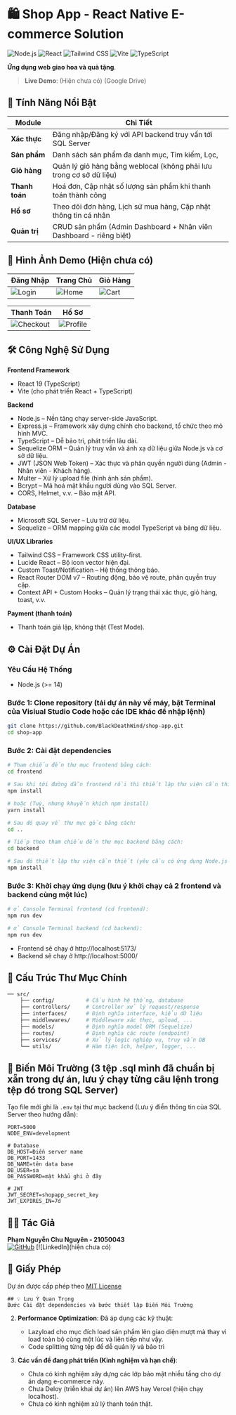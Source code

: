 # 🛍️ Shop App - React Native E-commerce Solution

![Node.js](https://img.shields.io/badge/Node.js-339933?logo=nodedotjs&logoColor=white)
![React](https://img.shields.io/badge/React-61DAFB?logo=react&logoColor=black)
![Tailwind CSS](https://img.shields.io/badge/Tailwind_CSS-06B6D4?logo=tailwindcss&logoColor=white)
![Vite](https://img.shields.io/badge/Vite-646CFF?logo=vite&logoColor=white)
![TypeScript](https://img.shields.io/badge/TypeScript-3178C6?logo=typescript&logoColor=white)

**Ứng dụng web giao hoa và quà tặng**.

> **Live Demo**: (Hiện chưa có) (Google Drive)

## 🚀 Tính Năng Nổi Bật

| Module         | Chi Tiết                                                                 |
|----------------|--------------------------------------------------------------------------|
| **Xác thực**   | Đăng nhập/Đăng ký với API backend truy vấn tới SQL Server                |
| **Sản phẩm**   | Danh sách sản phẩm đa danh mục, Tìm kiếm, Lọc,                           |
| **Giỏ hàng**   | Quản lý giỏ hàng bằng weblocal (không phải lưu trong cơ sở dữ liệu)      |
| **Thanh toán** | Hoá đơn, Cập nhật số lượng sản phẩm khi thanh toán thành công            |
| **Hồ sơ**      | Theo dõi đơn hàng, Lịch sử mua hàng, Cập nhật thông tin cá nhân          |
| **Quản trị**   | CRUD sản phẩm (Admin Dashboard + Nhân viên Dashboard - riêng biệt)       |

## 📱 Hình Ảnh Demo (Hiện chưa có)

| Đăng Nhập            | Trang Chủ           | Giỏ Hàng          |
|----------------------|---------------------|-------------------|
| ![Login](demo/login.jpg) | ![Home](demo/home.jpg) | ![Cart](demo/cart.jpg) |

| Thanh Toán          | Hồ Sơ               |
|---------------------|---------------------|
| ![Checkout](demo/checkout.jpg) | ![Profile](demo/profile.jpg) |

## 🛠 Công Nghệ Sử Dụng

**Frontend Framework**  
- React 19 (TypeScript)
- Vite (cho phát triển React + TypeScript)

**Backend**
- Node.js – Nền tảng chạy server-side JavaScript.
- Express.js – Framework xây dựng chính cho backend, tổ chức theo mô hình MVC.
- TypeScript – Dễ bảo trì, phát triển lâu dài.
- Sequelize ORM – Quản lý truy vấn và ánh xạ dữ liệu giữa Node.js và cơ sở dữ liệu.
- JWT (JSON Web Token) – Xác thực và phân quyền người dùng (Admin - Nhân viên - Khách hàng).
- Multer – Xử lý upload file (hình ảnh sản phẩm).
- Bcrypt – Mã hoá mật khẩu người dùng vào SQL Server.
- CORS, Helmet, v.v. – Bảo mật API.

**Database**
- Microsoft SQL Server – Lưu trữ dữ liệu.
- Sequelize – ORM mapping giữa các model TypeScript và bảng dữ liệu.

**UI/UX Libraries**  
- Tailwind CSS – Framework CSS utility-first.
- Lucide React – Bộ icon vector hiện đại.
- Custom Toast/Notification – Hệ thống thông báo.
- React Router DOM v7 – Routing động, bảo vệ route, phân quyền truy cập.
- Context API + Custom Hooks – Quản lý trạng thái xác thực, giỏ hàng, toast, v.v.

**Payment (thanh toán)**  
- Thanh toán giả lập, không thật (Test Mode).

## ⚙️ Cài Đặt Dự Án

### Yêu Cầu Hệ Thống
- Node.js (>= 14)

### Bước 1: Clone repository (tải dự án này về máy, bật Terminal của Visiual Studio Code hoặc các IDE khác để nhập lệnh)
```bash
git clone https://github.com/BlackDeathWind/shop-app.git
cd shop-app
```

### Bước 2: Cài đặt dependencies
```bash
# Tham chiếu đến thư mục frontend bằng cách:
cd frontend
```
```bash
# Sau khi tới đường dẫn frontend rồi thì thiết lập thư viện cần thiết (yêu cầu có ứng dụng Node.js trong máy):
npm install
```
```bash
# hoặc (Tuỳ, nhưng khuyến khích npm install)
yarn install
```
```bash
# Sau đó quay về thư mục gốc bằng cách:
cd ..
```
```bash
# Tiếp theo tham chiếu đến thư mục backend bằng cách:
cd backend
```
```bash
# Sau đó thiết lập thư viện cần thiết (yêu cầu có ứng dụng Node.js trong máy):
npm install
```

### Bước 3: Khởi chạy ứng dụng (lưu ý khởi chạy cả 2 frontend và backend cùng một lúc)
```bash
# ở Console Terminal frontend (cd frontend):
npm run dev
```
```bash
# ở Console Terminal backend (cd backend):
npm run dev
```
- Frontend sẽ chạy ở http://localhost:5173/
- Backend sẽ chạy ở http://localhost:5000/

## 📁 Cấu Trúc Thư Mục Chính
```bash
── src/
    ├── config/          # Cấu hình hệ thống, database
    ├── controllers/     # Controller xử lý request/response
    ├── interfaces/      # Định nghĩa interface, kiểu dữ liệu
    ├── middlewares/     # Middleware xác thực, upload, ...
    ├── models/          # Định nghĩa model ORM (Sequelize)
    ├── routes/          # Định nghĩa các route (endpoint)
    ├── services/        # Xử lý logic nghiệp vụ, truy vấn DB
    └── utils/           # Hàm tiện ích, helper, logger, ...
```

## 🔧 Biến Môi Trường (3 tệp .sql mình đã chuẩn bị xẵn trong dự án, lưu ý chạy từng câu lệnh trong tệp đó trong SQL Server)
Tạo file mới ghi là `.env` tại thư mục backend (Lưu ý điền thông tin của SQL Server theo hướng dẫn):
```env
PORT=5000
NODE_ENV=development

# Database
DB_HOST=Điền server name
DB_PORT=1433
DB_NAME=tên data base
DB_USER=sa
DB_PASSWORD=mật khẩu ghi ở đây

# JWT
JWT_SECRET=shopapp_secret_key
JWT_EXPIRES_IN=7d
```

## 👨‍💻 Tác Giả
**Phạm Nguyễn Chu Nguyên - 21050043**  
[![GitHub](https://img.shields.io/badge/GitHub-181717?logo=github)](https://github.com/BlackDeathWind)
[![LinkedIn](hiện chưa có)

## 📜 Giấy Phép
Dự án được cấp phép theo [MIT License](LICENSE)
```
## 💡 Lưu Ý Quan Trọng
Bước Cài đặt dependencies và bước thiết lập Biến Môi Trường
```

2. **Performance Optimization**: Đã áp dụng các kỹ thuật:
   - Lazyload cho mục đích load sản phẩm lên giao diện mượt mà thay vì load toàn bộ cùng một lúc và liên tiếp như vậy.
   - Code splitting từng tệp để dễ quản lý và bảo trì

3. **Các vấn đề đang phát triển (Kinh nghiệm và hạn chế)**:
   - Chưa có kinh nghiệm xây dựng các lớp bảo mật nhiều tầng cho dự án dạng e-commerce này.
   - Chưa Deloy (triễn khai dự án) lên AWS hay Vercel (hiện chạy localhost).
   - Chưa có kinh nghiệm xử lý thanh toán thật.
